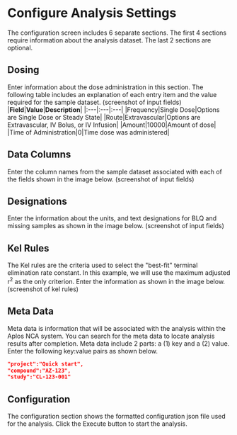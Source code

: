 # Configure Analysis Settings
The configuration screen includes 6 separate sections. The first 4 sections require information about the analysis dataset. The last 2 sections are optional.

## Dosing
Enter information about the dose administration in this section. The following table includes an explanation of each entry item and the value required for the sample dataset. 
(screenshot of input fields)
|**Field**|**Value**|**Description**|
|:---|:---|:---|
|Frequency|Single Dose|Options are Single Dose or Steady State|
|Route|Extravascular|Options are Extravascular, IV Bolus, or IV Infusion|
|Amount|10000|Amount of dose|
|Time of Administration|0|Time dose was administered|

## Data Columns
Enter the column names from the sample dataset associated with each of the fields shown in the image below. 
(screenshot of input fields)

## Designations
Enter the information about the units, and text designations for BLQ and missing samples as shown in the image below.
(screenshot of input fields)

## Kel Rules
The Kel rules are the criteria used to select the "best-fit" terminal elimination rate constant. In this example, we will use the maximum adjusted r<sup>2</sup> as the only criterion. Enter the information as shown in the image below.
(screenshot of kel rules)

## Meta Data
Meta data is information that will be associated with the analysis within the Aplos NCA system. You can search for the meta data to locate analysis results after completion. Meta data include 2 parts: a (1) key and a (2) value. Enter the following key:value pairs as shown below.
```json
"project":"Quick start",
"compound":"AZ-123",
"study":"CL-123-001"
```

## Configuration
The configuration section shows the formatted configuration json file used for the analysis. Click the Execute button to start the analysis.

